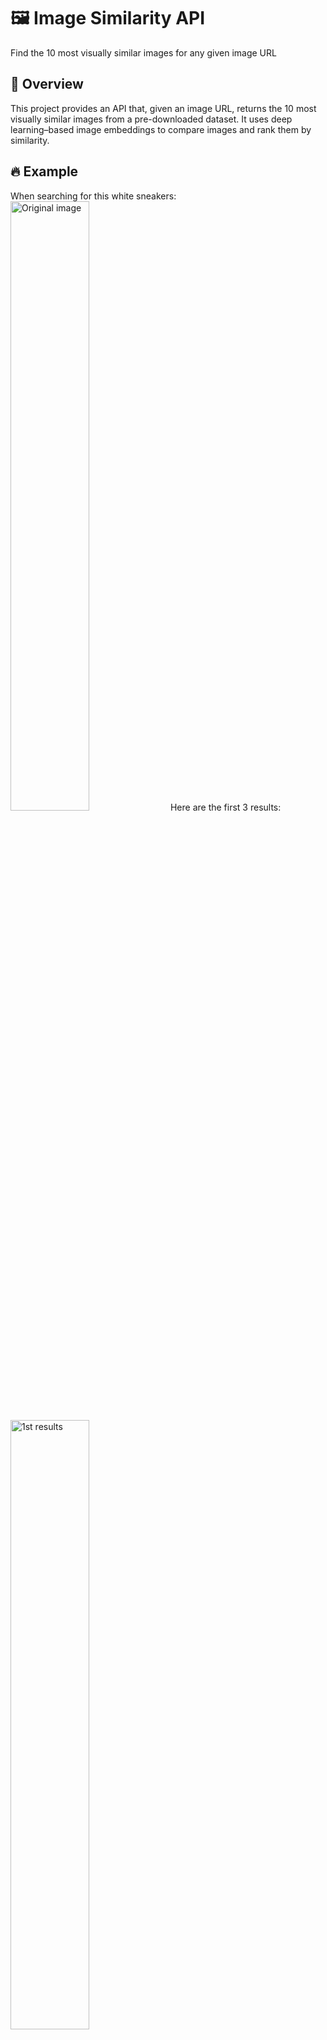 # 🖼 Image Similarity API

Find the 10 most visually similar images for any given image URL

## 📌 Overview

This project provides an API that, given an image URL, returns the 10 most visually similar images from a pre-downloaded dataset. It uses deep learning–based image embeddings to compare images and rank them by similarity.

## 🔥 Example
When searching for this white sneakers:
<img src="image_for_search.jpg" alt="Original image" width="50%" />
Here are the first 3 results:
<img src="image_3.png" alt="1st results" width="50%" /> <img src="image_3.png" alt="2nd results" width="50%" /> <img src="image_3.png" alt="3rd results" width="50%" />


## 🚀 Features
- **Image Similarity Search** – Returns top 10 visually similar images for a given input image.
- **Pre-Indexed Dataset** – Images are preprocessed and embedded for faster retrieval.
- **REST API** – Accepts a POST request with an image URL, returns JSON list of similar image URLs.
- **Docker & Conda Support** – Easily run locally or in a containerized environment.

## 🛠 How It Works
1- On the first run, downloads and processes the entire image dataset (takes ~2 hours).
2- Extracts embeddings from each image using a deep learning model (e.g., ResNet, EfficientNet).
3- Stores embeddings for fast similarity search.
4- On request, computes similarity scores and returns the 10 closest matches.

## 📦 Installation

### Option 1 – Conda
1- Install Anaconda or Miniconda. [install guide](https://docs.conda.io/projects/conda/en/latest/user-guide/install/index.html)
2- Create the environment:
 ```
 conda env create -f environment.yml
 conda activate image-similarity
 ```
3- Start the server:
 ```
 python app.py
```
### Option 2 – Docker
```
docker build -t image-similarity:1.0.0 .
docker run -p 5000:5000 image-similarity:1.0.0
```

## ▶️ Usage
Send a POST request with a JSON body containing an `image_url`:
```
curl -X POST -H "Content-Type: application/json" \
-d '{"url": "https://example.com/myimage.jpg"}' \
http://localhost:5000/similar
```
Response:
```
{
  "similar_images": [
    "https://example.com/image1.jpg",
    "https://example.com/image2.jpg",
    ...
    "https://example.com/image10.jpg",
  ]
}
```

## 📚 Technologies Used
- **Python** – Core programming language.
- **Pandas** – Data handling and processing.
- **Requests** – Downloading images from URLs.
- **OpenCV** – Image resizing, preprocessing, and manipulation.
- **NumP**y – Numerical computation and array manipulation.
- **Pillow (PIL)** – Image validation and loading.
- **Matplotlib** – Visualization of results.
- **Scikit-learn** – Label encoding, preprocessing, and train-test split.
- **TensorFlow & Keras** – Model building and inference:
- **TensorFlow Hub** – EfficientNet (feature extraction).
- **VGG16** – Transfer learning for classification.
- **SciPy** – Cosine distance calculation for similarity.
- **Flask** – Serving the similarity API.
- **TQDM** – Progress tracking during image processing and downloads.
- **Docker** – Containerized deployment.
- **Conda** – Environment management.
